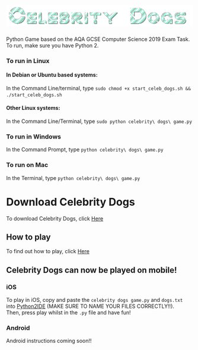 # ![Celebrity Dogs](https://github.com/jaxk25/Celebrity-Dogs/blob/master/8hd074el.gif)  
Python Game based on the AQA GCSE Computer Science 2019 Exam Task.  
To run, make sure you have Python 2.  
### To run in Linux
#### In Debian or Ubuntu based systems:
In the Command Line/terminal, type `sudo chmod +x start_celeb_dogs.sh && ./start_celeb_dogs.sh`
#### Other Linux systems:
In the Command Line/Terminal, type `sudo python celebrity\ dogs\ game.py`
### To run in Windows
In the Command Prompt, type `python celebrity\ dogs\ game.py`
### To run on Mac
In the Terminal, type `python celebrity\ dogs\ game.py`
# Download Celebrity Dogs
To download Celebrity Dogs, click [Here](https://github.com/jaxk25/Celebrity-Dogs/releases/tag/V0.1%CE%B1) 
## How to play
To find out how to play, click [Here](https://github.com/jaxk25/Celebrity-Dogs/wiki/How-to-play)  
## Celebrity Dogs can now be played on mobile!
### iOS
To play in iOS, copy and paste the `celebrity dogs game.py` and `dogs.txt` into [Python2IDE](https://itunes.apple.com/gb/app/python2ide/id984990674?mt=8) (MAKE SURE TO NAME YOUR FILES CORRECTLY!!).  
Then, press play whilst in the `.py` file and have fun!  
### Android
Android instructions coming soon!!  
